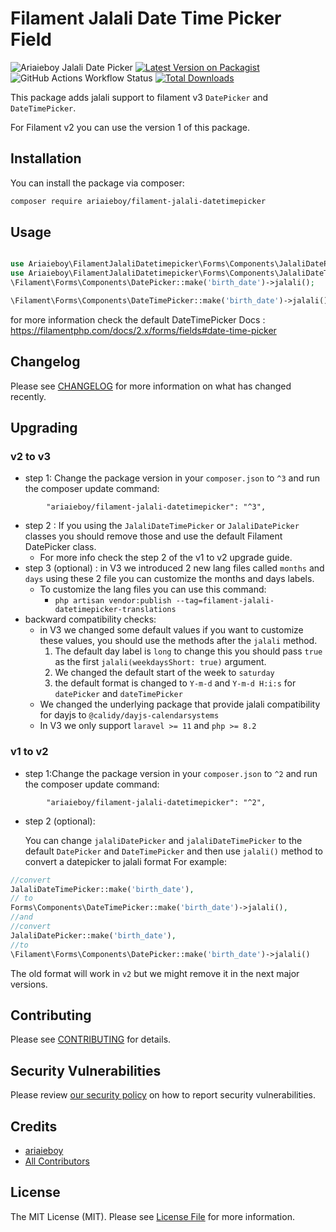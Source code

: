 # Filament Jalali Date Time Picker Field

![Ariaieboy Jalali Date Picker](https://preview.dragon-code.pro/Ariaieboy/Jalali-Date-Picker.svg?brand=laravel)
[![Latest Version on Packagist](https://img.shields.io/packagist/v/ariaieboy/filament-jalali-datetimepicker.svg?style=flat-square)](https://packagist.org/packages/ariaieboy/filament-jalali-datetimepicker)
![GitHub Actions Workflow Status](https://img.shields.io/github/actions/workflow/status/ariaieboy/filament-jalali-datetimepicker/php-cs-fixer.yml?label=styling)
[![Total Downloads](https://img.shields.io/packagist/dt/ariaieboy/filament-jalali-datetimepicker.svg?style=flat-square)](https://packagist.org/packages/ariaieboy/filament-jalali-datetimepicker)

This package adds jalali support to filament v3 `DatePicker` and `DateTimePicker`.

For Filament v2 you can use the version 1 of this package.

## Installation

You can install the package via composer:

```bash
composer require ariaieboy/filament-jalali-datetimepicker
```

## Usage

```php

use Ariaieboy\FilamentJalaliDatetimepicker\Forms\Components\JalaliDatePicker;
use Ariaieboy\FilamentJalaliDatetimepicker\Forms\Components\JalaliDateTimePicker;
\Filament\Forms\Components\DatePicker::make('birth_date')->jalali();

\Filament\Forms\Components\DateTimePicker::make('birth_date')->jalali();
```

for more information check the default DateTimePicker
Docs : https://filamentphp.com/docs/2.x/forms/fields#date-time-picker

## Changelog

Please see [CHANGELOG](CHANGELOG.md) for more information on what has changed recently.

## Upgrading

### v2 to v3

- step 1: Change the package version in your `composer.json` to `^3` and run the composer update command:

```
        "ariaieboy/filament-jalali-datetimepicker": "^3",
```

- step 2 : If you using the `JalaliDateTimePicker` or `JalaliDatePicker` classes you should remove those and use the default Filament DatePicker class. 
  - For more info check the step 2 of the v1 to v2 upgrade guide.
- step 3 (optional) : in V3 we introduced 2 new lang files called `months` and `days` using these 2 file you can customize the months and days labels.
  - To customize the lang files you can use this command:
    - `php artisan vendor:publish --tag=filament-jalali-datetimepicker-translations`
- backward compatibility checks:
  - in V3 we changed some default values if you want to customize these values, you should use the methods after the `jalali` method.
    1. The default day label is `long` to change this you should pass `true` as the first `jalali(weekdaysShort: true)` argument.
    2. We changed the default start of the week to `saturday`
    3. the default format is changed to `Y-m-d` and `Y-m-d H:i:s` for `datePicker` and `dateTimePicker`
  - We changed the underlying package that provide jalali compatibility for dayjs to `@calidy/dayjs-calendarsystems`
  - In V3 we only support `laravel >= 11` and `php >= 8.2`

### v1 to v2

- step 1:Change the package version in your `composer.json` to `^2` and run the composer update command:

```
        "ariaieboy/filament-jalali-datetimepicker": "^2",
```

- step 2 (optional):

  You can change `jalaliDatePicker` and `jalaliDateTimePicker` to the default `DatePicker` and `DateTimePicker` and then
  use `jalali()` method to convert a datepicker to jalali format
  For example:

```php
//convert
JalaliDateTimePicker::make('birth_date'),
// to 
Forms\Components\DateTimePicker::make('birth_date')->jalali(),
//and
//convert
JalaliDatePicker::make('birth_date'),
//to
\Filament\Forms\Components\DatePicker::make('birth_date')->jalali()
```

The old format will work in `v2` but we might remove it in the next major versions.

## Contributing

Please see [CONTRIBUTING](https://github.com/spatie/.github/blob/main/CONTRIBUTING.md) for details.

## Security Vulnerabilities

Please review [our security policy](../../security/policy) on how to report security vulnerabilities.

## Credits

- [ariaieboy](https://github.com/ariaieboy)
- [All Contributors](../../contributors)

## License

The MIT License (MIT). Please see [License File](LICENSE.md) for more information.
